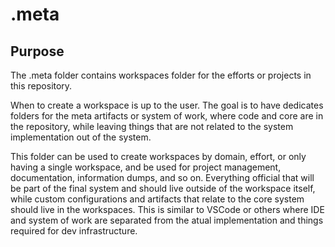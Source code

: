 # .meta

## Purpose

The .meta folder contains workspaces folder for the efforts or projects in this repository.

When to create a workspace is up to the user. The goal is to have dedicates folders for the meta artifacts or system of work, where code and core are in the repository, while leaving things that are not related to the system implementation out of the system.

This folder can be used to create workspaces by domain, effort, or only having a single workspace, and be used for project management, documentation, information dumps, and so on. Everything official that will be part of the final system and should live outside of the workspace itself, while custom configurations and artifacts that relate to the core system should live in the workspaces. This is similar to VSCode or others where IDE and system of work are separated from the atual implementation and things required for dev infrastructure.

